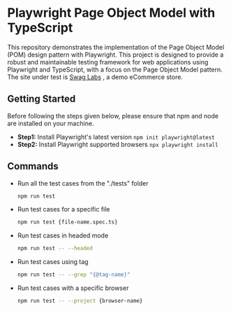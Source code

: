 # Playwright Page Object Model with TypeScript

This repository demonstrates the implementation of the Page Object Model (POM) design pattern with Playwright. This project is designed to provide a robust and maintainable testing framework for web applications using Playwright and TypeScript, with a focus on the Page Object Model pattern. The site under test is [Swag Labs](https://www.saucedemo.com) , a demo eCommerce store.

## Getting Started
Before following the steps given below, please ensure that npm and node are installed on your machine.
- **Step1:** Install Playwright's latest version `npm init playwright@latest`
- **Step2:** Install Playwright supported browsers `npx playwright install`

## Commands
- Run all the test cases from the "./tests" folder
  ```bash
  npm run test
  ```
- Run test cases for a specific file
  ```bash
  npm run test {file-name.spec.ts}
  ```
- Run test cases in headed mode
  ```bash
  npm run test -- --headed
  ```
- Run test cases using tag
  ```bash
  npm run test -- --grep "{@tag-name}"
  ```
- Run test cases with a specific browser
  ```bash
  npm run test -- --project {browser-name}
  ```
